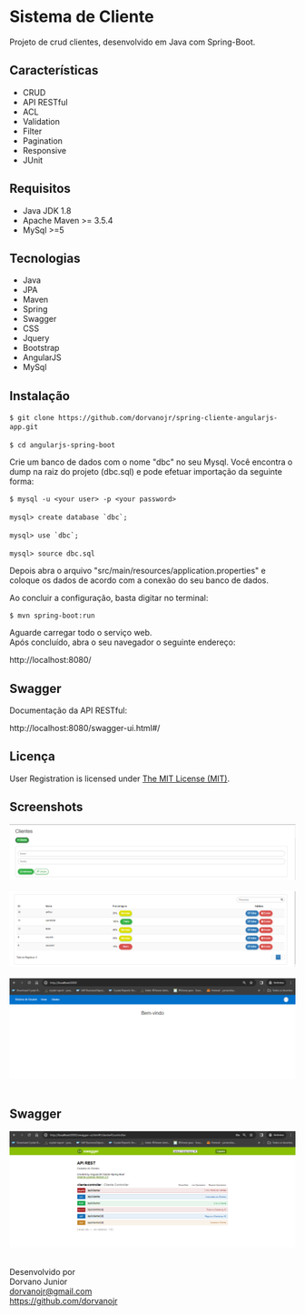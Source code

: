 # Sistema de Cliente

Projeto de crud clientes, desenvolvido em Java com Spring-Boot.

## Características

- CRUD
- API RESTful
- ACL
- Validation
- Filter
- Pagination
- Responsive
- JUnit

## Requisitos

- Java JDK 1.8
- Apache Maven >= 3.5.4
- MySql >=5

## Tecnologias

- Java
- JPA
- Maven
- Spring
- Swagger
- CSS
- Jquery
- Bootstrap
- AngularJS
- MySql

## Instalação

```
$ git clone https://github.com/dorvanojr/spring-cliente-angularjs-app.git

$ cd angularjs-spring-boot

```

Crie um banco de dados com o nome "dbc" no seu Mysql. Você encontra o dump na raiz do projeto (dbc.sql) e pode efetuar importação da seguinte forma:

```
$ mysql -u <your user> -p <your password>

mysql> create database `dbc`;

mysql> use `dbc`;

mysql> source dbc.sql

```

Depois abra o arquivo "src/main/resources/application.properties" e coloque os dados de acordo com a conexão do seu banco de dados. <br>

Ao concluir a configuração, basta digitar no terminal:

```
$ mvn spring-boot:run
``` 

Aguarde carregar todo o serviço web. <br>
Após concluído, abra o seu navegador o seguinte endereço: <br>

http://localhost:8080/


## Swagger 

Documentação da API RESTful: <br>

http://localhost:8080/swagger-ui.html#/

## Licença

User Registration is licensed under <a href="LICENSE">The MIT License (MIT)</a>.

## Screenshots

![Screenshots](screenshots/screenshot01.png)<br><br>
![Screenshots](screenshots/screenshot02.png)<br><br>
![Screenshots](screenshots/screenshot03.png)<br><br>




## Swagger
![Screenshots](screenshots/screenshot04.png)<br><br>




Desenvolvido por<br>
Dorvano Junior<br>
dorvanojr@gmail.com<br>
https://github.com/dorvanojr<br>
